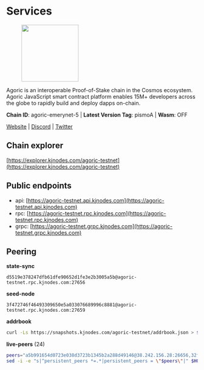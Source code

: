 # Services

<figure><img src="https://raw.githubusercontent.com/kj89/testnet_manuals/main/pingpub/logos/agoric.png" width="150" alt=""><figcaption></figcaption></figure>

Agoric is an interoperable Proof-of-Stake chain in the Cosmos ecosystem.  Agoric JavaScript smart contract platform enables 15M+ developers across the  globe to rapidly build and deploy dapps on-chain.

**Chain ID**: agoric-emerynet-5 | **Latest Version Tag**: pismoA | **Wasm**: OFF

[Website](https://agoric.com) | [Discord](https://discord.com/invite/qDW8DRes4s) | [Twitter](https://twitter.com/agoric)


## Chain explorer
[https://explorer.kjnodes.com/agoric-testnet](https://explorer.kjnodes.com/agoric-testnet)

## Public endpoints

* api: [https://agoric-testnet.api.kjnodes.com](https://agoric-testnet.api.kjnodes.com)
* rpc: [https://agoric-testnet.rpc.kjnodes.com](https://agoric-testnet.rpc.kjnodes.com)
* grpc: [https://agoric-testnet.grpc.kjnodes.com](https://agoric-testnet.grpc.kjnodes.com)

## Peering

**state-sync**

```text
d5519e378247dfb61dfe90652d1fe3e2b3005a5b@agoric-testnet.rpc.kjnodes.com:27656
```

**seed-node**

```text
3f472746f46493309650e5a033076689996c8881@agoric-testnet.rpc.kjnodes.com:27659
```

**addrbook**
```bash
curl -Ls https://snapshots.kjnodes.com/agoric-testnet/addrbook.json > $HOME/.agoric/config/addrbook.json
```

**live-peers** (24)
```bash
peers="a5b991654d0723e038d3723b1345b2a288d49146@38.242.156.28:26656,32f7fbecd40b420d592ac460703c4ac647875566@65.109.23.238:26656,d5519e378247dfb61dfe90652d1fe3e2b3005a5b@65.109.68.190:27656,e5d3db7a51d3fb40a4855d6677318944faf7d5f2@142.132.191.166:26656,3f4e87ddb2e61fdd01398c071fa986259f096334@209.34.205.57:26656,fd9d8063921531990cfebb72d5adadf276484e8d@13.215.217.74:26656,4dee5e4456307469d037c35eb0157f1f252b3f99@135.181.35.255:26656,fa171a30e3118fb2b92a5afb4bb6e661ad6e6aa0@35.226.248.0:26656,42084028a65c5d609793ffc618d1dcbf374fc301@65.109.28.219:14456,a3a1e6c7a9ceec632c22769a9e369d05a796dc24@65.108.79.246:26709,8dfb920cdc2eba42b688f44fdd26e12dabfbb6a9@95.217.130.111:27656,793955daf95ad29f003cc4ec7e6c60c00677b2f7@5.9.81.187:30656,a350a919fc1295f441732b4264c6603983f720e5@35.238.67.135:26656,c72d05f83b53dc7f6c55d7d3e67c304716d27d80@116.202.227.117:27656,98e1069b1cfc445e377eda6a0eadd94f7877065d@162.55.169.76:26656,d238a541e480e06269107449a70b1178ef49aba7@34.67.113.184:26656,7b1cafa0879374125c623d854bcc0cb9cd98729e@185.213.25.151:26656,980583e1dfd16988b6fdb22dd733f3260c535e45@192.241.137.132:26656,fed5712837f1561b7ac4eebbbf618df7c76104d9@51.81.185.12:44656,fb86a0993c694c981a28fa1ebd1fd692f345348b@34.171.162.87:26656,a875ef614b3902dd567be2076f18239681f24e35@185.146.148.112:26656,9fe666fe57c83855ac2c53ba5e44b1563815929d@49.12.165.122:26030,a73444541956b994f804f6fcf2a26d2c3c9865a3@35.224.177.96:26656,3c2abc308efdc63be1801bbb1b40900ada13349b@35.184.189.155:26656"
sed -i -e "s|^persistent_peers *=.*|persistent_peers = \"$peers\"|" $HOME/.agoric/config/config.toml
```
